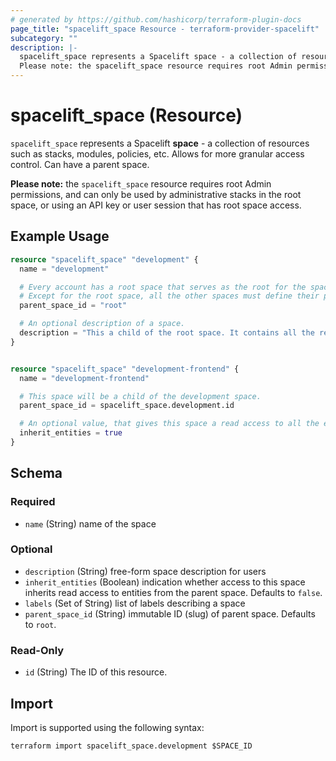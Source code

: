```yaml
---
# generated by https://github.com/hashicorp/terraform-plugin-docs
page_title: "spacelift_space Resource - terraform-provider-spacelift"
subcategory: ""
description: |-
  spacelift_space represents a Spacelift space - a collection of resources such as stacks, modules, policies, etc. Allows for more granular access control. Can have a parent space.
  Please note: the spacelift_space resource requires root Admin permissions, and can only be used by administrative stacks in the root space, or using an API key or user session that has root space access.
---
```


# spacelift_space (Resource)

`spacelift_space` represents a Spacelift **space** - a collection of resources such as stacks, modules, policies, etc. Allows for more granular access control. Can have a parent space.

**Please note:** the `spacelift_space` resource requires root Admin permissions, and can only be used by administrative stacks in the root space, or using an API key or user session that has root space access.

## Example Usage

```terraform
resource "spacelift_space" "development" {
  name = "development"

  # Every account has a root space that serves as the root for the space tree.
  # Except for the root space, all the other spaces must define their parents.
  parent_space_id = "root"

  # An optional description of a space.
  description = "This a child of the root space. It contains all the resources common to the development infrastructure."
}


resource "spacelift_space" "development-frontend" {
  name = "development-frontend"

  # This space will be a child of the development space.
  parent_space_id = spacelift_space.development.id

  # An optional value, that gives this space a read access to all the entities that it's parent has access to.
  inherit_entities = true
}
```

<!-- schema generated by tfplugindocs -->
## Schema

### Required

- `name` (String) name of the space

### Optional

- `description` (String) free-form space description for users
- `inherit_entities` (Boolean) indication whether access to this space inherits read access to entities from the parent space. Defaults to `false`.
- `labels` (Set of String) list of labels describing a space
- `parent_space_id` (String) immutable ID (slug) of parent space. Defaults to `root`.

### Read-Only

- `id` (String) The ID of this resource.

## Import

Import is supported using the following syntax:

```shell
terraform import spacelift_space.development $SPACE_ID
```
